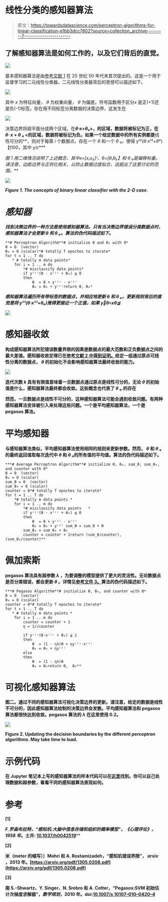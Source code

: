 # 线性分类的感知器算法

> 原文：<https://towardsdatascience.com/perceptron-algorithms-for-linear-classification-e1bb3dcc7602?source=collection_archive---------7----------------------->

## 了解感知器算法是如何工作的，以及它们背后的直觉。

![](img/c68b54ec273580694422ec111a2cfc6b.png)

基本感知器算法是由[参考文献 1](#6b44) 在 20 世纪 50 年代末首次提出的。这是一个用于监督学习的二元线性分类器。二元线性分类器背后的思想可以描述如下。

![](img/0ebc5f24d73221a8bdad2a29abfddaf7.png)

其中 *x* 为特征向量， *θ* 为权重向量， *θ* 为偏差。符号函数用于区分*x* 是正(+1)还是负(-1)标签。存在用不同标签分离数据的决策边界，这发生在

![](img/000eeefbf3967e558b5144957f7db419.png)

决策边界将超平面分成两个区域。在***θ⋅x*+*θ*₀>，的区域，数据将被标记为正，在 *θ⋅ x* + *θ* ₀ <的区域，数据将被标记为负。如果一个给定数据中的所有实例都是**线性可分的**，则对于每第 *i* 个数据点，存在一个 *θ* 和一个 *θ* ₀，使得 y⁽*ⁱ*⁾(*θ⋅x*⁽*ⁱ*⁾+*θ**)【t100，其中 y⊙***

***图 1 用二维情况说明了上述概念，其中*x*=[*x*₁*x*₂]ᵀ、*θ*=[*θ*₁*θ*₂】和 *θ* ₀是偏移标量。请注意，边距边界与正则化相关，以防止数据过度拟合，这超出了这里讨论的范围。***

***![](img/33f2f4ec80c5572ec2d150b146fca480.png)***

***Figure 1\. The concepts of binary linear classifier with the 2-D case.***

# ***感知器***

***找到决策边界的一种方法是使用感知器算法。只有当决策边界错误分类数据点时，感知器算法才会更新 *θ* 和 *θ* ₀。算法的伪代码描述如下。***

```
**# Perceptron Algorithm**# initialize θ and θ₀ with 0*
θ = 0  (vector)
θ₀ = 0 (scalar)*# totally T epoches to iterate*
for t = 1 .. T do                     
   * # totally m data points*    
    for i = 1 .. m do
        *# misclassify data points*                 
        if y⁽ⁱ⁾(θ ⋅ x⁽ⁱ⁾ + θ₀) ≦ 0     
        then
            θ  = θ + y⁽ⁱ⁾ ⋅ x⁽ⁱ⁾
            θ₀ = θ₀ + y⁽ⁱ⁾return θ, θ₀*
```

***感知器算法遍历所有带标签的数据点，并相应地更新 *θ* 和 *θ* ₀。更新规则背后的直觉是将 y⁽*ⁱ*⁾(*θ⋅x*⁽*ⁱ*⁾+*θ*₀)推得更接近一个正值，如果 y⁳*θ≡x*θ≦***

****![](img/e450c4f0ea2929a5bd028e5cb3c7f3fd.png)****

# ****感知器收敛****

****构成感知器算法所犯错误数量界限的因素是数据点的最大范数和正负数据点之间的最大差值。感知器收敛定理已在[参考文献 2 中得到证明。](#cbb7)给定一组通过原点可线性分离的数据点， *θ* 的初始化不会影响感知器算法最终收敛的能力。****

****![](img/c45b86ed18ef14ebb4edd85c30d84677.png)****

****迭代次数 *k* 具有有限值意味着一旦数据点通过原点是线性可分的，无论 *θ* 的初始值是什么，感知器算法最终都会收敛。这些概念也代表了 *θ* ₀.的存在****

****然而，一旦数据点是线性不可分的，这种感知器算法可能会遇到收敛问题。有两种感知器算法变体被引入来处理这些问题。一个是平均感知器算法，一个是 pegasos 算法。****

# ****平均感知器****

****与感知器算法类似，平均感知器算法使用相同的规则来更新参数。然而， *θ* 和 *θ* ₀的最终返回值取每次迭代中 *θ* 和 *θ* ₀的所有值的平均值。算法的伪代码描述如下。****

```
***# Average Perceptron Algorithm**# initialize θ, θ₀, sum_θ, sum_θ₀, and counter with 0*
θ = 0  (vector)
θ₀ = 0 (scalar)
sum_θ = 0  (vector)
sum_θ₀ = 0 (scalar)
counter = 0*# totally T epoches to iterate*
for t = 1 .. T do                     
    *# totally m data points *   
    for i = 1 .. m do  
        *# misclassify data points   *            
        if y⁽ⁱ⁾(θ ⋅ x⁽ⁱ⁾ + θ₀) ≦ 0     
        then
            θ  = θ + y⁽ⁱ⁾ ⋅ x⁽ⁱ⁾
            θ₀ = θ₀ + y⁽ⁱ⁾ sum_θ = sum_θ + θ
        sum_θ₀ = sum_θ₀ + θ₀
        counter = counter + 1return (sum_θ/counter), (sum_θ₀/counter)**
```

# ****佩加索斯****

****pegasos 算法具有超参数 *λ* ，为要调整的模型提供了更大的灵活性。无论数据点是否分类错误，都会更新 *θ* 。详情见[参考文件 3。](#c12e)算法的伪代码描述如下。****

```
***# Pegasos Algorithm**# initialize θ, θ₀, and counter with 0*
θ = 0  (vector)
θ₀ = 0 (scalar)
counter = 0*# totally T epoches to iterate*
for t = 1 .. T do 
   * # totally m data points *                   
    for i = 1 .. m do                 
        counter = counter + 1
        η = 1/√counter 

        if y⁽ⁱ⁾(θ⋅x⁽ⁱ⁾ + θ₀) ≦ 1    
        then
            θ  = (1 - ηλ)θ + ηy⁽ⁱ⁾⋅x⁽ⁱ⁾
            θ₀ = θ₀ + ηy⁽ⁱ⁾
        else
        then
            θ  = (1 - ηλ)θ
            θ₀ = θ₀return θ,  θ₀**
```

# ****可视化感知器算法****

****图二。通过不同的感知器算法可视化决策边界的更新。请注意，给定的数据是线性不可分的，因此感知器算法绘制的决策边界会发散。平均感知器算法和 pegasos 算法都很快达到收敛。pegasos 算法的 *λ* 在这里使用 0.2。****

****![](img/20e4b434602296846ea7cf33731b33f8.png)****

****Figure 2\. Updating the decision boundaries by the different perceptron algorithms. May take time to load.****

# ****示例代码****

****在 Jupyter 笔记本上写的感知器算法的样本代码可以在[这里](https://github.com/AnHungTai/Medium-SampleCode/blob/master/Perceptron%20Algorithms%20for%20Linear%20Classification/Visualizing%20Perceptron%20Algorithm.ipynb)找到。你可以自己处理数据和超参数，看看不同的感知器算法表现如何。****

# ****参考****

****[1]****

****F.罗森布拉特，“感知机:大脑中信息存储和组织的概率模型”，*《心理评论》，1958 年*。土井: [10.1037/h0042519](http://doi.org/10.1037/h0042519)****

****[2]****

****米（meter 的缩写））Mohri 和 A. Rostamizadeh，“感知机错误界限”， *arxiv* ，2013 年。[https://arxiv.org/pdf/1305.0208.pdf](https://arxiv.org/pdf/1305.0208.pdf)****

****[3]****

****南 S.-Shwartz、Y. Singer、N. Srebro 和 A. Cotter，“Pegasos:SVM 初始估计次梯度求解器”，*数学规划*，2010 年。doi:[10.1007/s 10107–010–0420–4](https://doi.org/10.1007/s10107-010-0420-4)****